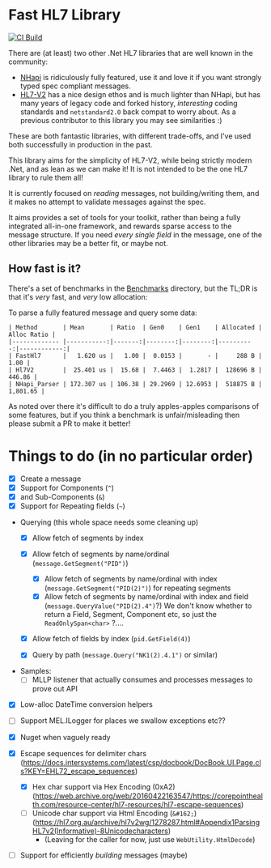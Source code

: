 # Fast HL7 Library

[![CI Build](https://github.com/wokket/FastHL7/actions/workflows/ci.yml/badge.svg)](https://github.com/wokket/FastHL7/actions/workflows/ci.yml)

There are (at least) two other .Net HL7 libraries that are well known in the community:
- [NHapi](https://github.com/nHapiNET/nHapi) is ridiculously fully featured, use it and love it if you want strongly typed spec compliant messages.
- [HL7-V2](https://github.com/Efferent-Health/HL7-V2) has a nice design ethos and is much lighter than NHapi, but has many years of legacy code and forked history, _interesting_ coding standards and `netstandard2.0` back compat to worry about.  As a previous contributor to this library you may see similarities :)

These are both fantastic libraries, with different trade-offs, and I've used both successfully in production in the past.

This library aims for the simplicity of HL7-V2, while being strictly modern .Net, and as lean as we can make it!  It is not intended to be the one HL7 library to rule them all!

It is currently focused on _reading_ messages, not building/writing them, and it makes no attempt to validate messages against the spec.

It aims provides a set of tools for your toolkit, rather than being a fully integrated all-in-one framework, and rewards sparse access
to the message structure.  If you need _every single field_ in the message, one of the other libraries may be a better fit, or maybe not.
 
## How fast is it?

There's a set of benchmarks in the [Benchmarks](./src/Benchmarks) directory, but the TL;DR is that it's _very_ fast, and _very_ low allocation:

To parse a fully featured message and query some data: 
```
| Method       | Mean       | Ratio  | Gen0    | Gen1    | Allocated | Alloc Ratio |
|------------- |-----------:|-------:|--------:|--------:|----------:|------------:|
| FastHl7      |   1.620 us |   1.00 |  0.0153 |       - |     288 B |        1.00 |                                                                                                                                                                                                                                        
| Hl7V2        |  25.401 us |  15.68 |  7.4463 |  1.2817 |  128696 B |      446.86 |
| NHapi_Parser | 172.307 us | 106.38 | 29.2969 | 12.6953 |  518875 B |    1,801.65 |
```

As noted over there it's difficult to do a truly apples-apples comparisons of some features, but if you think a benchmark is unfair/misleading then 
please submit a PR to make it better!


# Things to do (in no particular order)

- [x] Create a message
- [x] Support for Components (`^`)
- [x] and Sub-Components (`&`)
- [x] Support for Repeating fields (`~`)

- Querying (this whole space needs some cleaning up)
  - [x] Allow fetch of segments by index
  - [x] Allow fetch of segments by name/ordinal (`message.GetSegment("PID")`)
    - [x] Allow fetch of segments by name/ordinal with index (`message.GetSegment("PID(2)")`) for repeating segments
    - [x] Allow fetch of segments by name/ordinal with index and field (`message.QueryValue("PID(2).4")`?)  We don't know whether to return a Field, Segment, Component etc, so just the `ReadOnlySpan<char>` ?....
  - [x] Allow fetch of fields by index (`pid.GetField(4)`)
  - [x] Query by path (`message.Query("NK1(2).4.1")` or similar)


- Samples: 
  - [ ] MLLP listener that actually consumes and processes messages to prove out API 
- [x] Low-alloc DateTime conversion helpers

- [ ] Support MEL.ILogger for places we swallow exceptions etc??
- [x] Nuget when vaguely ready
 
- [x] Escape sequences for delimiter chars (https://docs.intersystems.com/latest/csp/docbook/DocBook.UI.Page.cls?KEY=EHL72_escape_sequences)
  - [x] Hex char support via Hex Encoding (0xA2) (https://web.archive.org/web/20160422163547/https://corepointhealth.com/resource-center/hl7-resources/hl7-escape-sequences)
  - [ ] Unicode char support via Html Encoding (`&#162;`) (https://hl7.org.au/archive/hl7v2wg/1278287.html#Appendix1ParsingHL7v2(Informative)-8Unicodecharacters) 
    - (Leaving for the caller for now, just use `WebUtility.HtmlDecode`)

- [ ] Support for efficiently _building_ messages (maybe)
